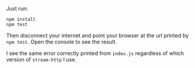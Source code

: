 Just run:
```
npm install
npm test
```

Then disconnect your internet and point your browser at the url printed by `npm test`.
Open the console to see the result.

I see the same error correctly printed from `index.js` regardless of which version of `stream-http` I use.
